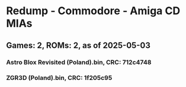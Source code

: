 # Redump - Commodore - Amiga CD MIAs
## Games: 2, ROMs: 2, as of 2025-05-03

### Astro Blox Revisited (Poland).bin, CRC: 712c4748
### ZGR3D (Poland).bin, CRC: 1f205c95
